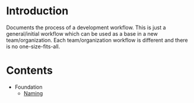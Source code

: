 # Introduction

Documents the process of a development workflow. This is just a general/initial workflow which can be used as a base in a new team/organization. Each team/organization workflow is different and there is no one-size-fits-all.

# Contents

* Foundation
  - [Naming](docs/foundation-naming.md)

